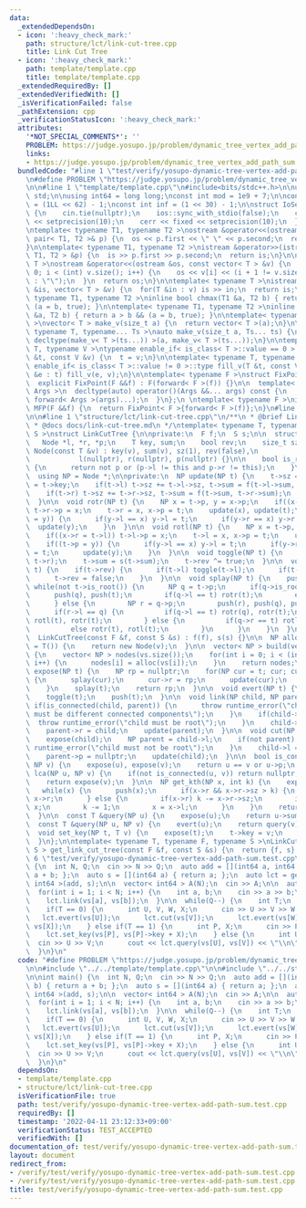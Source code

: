 ```yaml
---
data:
  _extendedDependsOn:
  - icon: ':heavy_check_mark:'
    path: structure/lct/link-cut-tree.cpp
    title: Link Cut Tree
  - icon: ':heavy_check_mark:'
    path: template/template.cpp
    title: template/template.cpp
  _extendedRequiredBy: []
  _extendedVerifiedWith: []
  _isVerificationFailed: false
  _pathExtension: cpp
  _verificationStatusIcon: ':heavy_check_mark:'
  attributes:
    '*NOT_SPECIAL_COMMENTS*': ''
    PROBLEM: https://judge.yosupo.jp/problem/dynamic_tree_vertex_add_path_sum
    links:
    - https://judge.yosupo.jp/problem/dynamic_tree_vertex_add_path_sum
  bundledCode: "#line 1 \"test/verify/yosupo-dynamic-tree-vertex-add-path-sum.test.cpp\"\
    \n#define PROBLEM \"https://judge.yosupo.jp/problem/dynamic_tree_vertex_add_path_sum\"\
    \n\n#line 1 \"template/template.cpp\"\n#include<bits/stdc++.h>\n\nusing namespace\
    \ std;\n\nusing int64 = long long;\nconst int mod = 1e9 + 7;\n\nconst int64 infll\
    \ = (1LL << 62) - 1;\nconst int inf = (1 << 30) - 1;\n\nstruct IoSetup {\n  IoSetup()\
    \ {\n    cin.tie(nullptr);\n    ios::sync_with_stdio(false);\n    cout << fixed\
    \ << setprecision(10);\n    cerr << fixed << setprecision(10);\n  }\n} iosetup;\n\
    \ntemplate< typename T1, typename T2 >\nostream &operator<<(ostream &os, const\
    \ pair< T1, T2 >& p) {\n  os << p.first << \" \" << p.second;\n  return os;\n\
    }\n\ntemplate< typename T1, typename T2 >\nistream &operator>>(istream &is, pair<\
    \ T1, T2 > &p) {\n  is >> p.first >> p.second;\n  return is;\n}\n\ntemplate< typename\
    \ T >\nostream &operator<<(ostream &os, const vector< T > &v) {\n  for(int i =\
    \ 0; i < (int) v.size(); i++) {\n    os << v[i] << (i + 1 != v.size() ? \" \"\
    \ : \"\");\n  }\n  return os;\n}\n\ntemplate< typename T >\nistream &operator>>(istream\
    \ &is, vector< T > &v) {\n  for(T &in : v) is >> in;\n  return is;\n}\n\ntemplate<\
    \ typename T1, typename T2 >\ninline bool chmax(T1 &a, T2 b) { return a < b &&\
    \ (a = b, true); }\n\ntemplate< typename T1, typename T2 >\ninline bool chmin(T1\
    \ &a, T2 b) { return a > b && (a = b, true); }\n\ntemplate< typename T = int64\
    \ >\nvector< T > make_v(size_t a) {\n  return vector< T >(a);\n}\n\ntemplate<\
    \ typename T, typename... Ts >\nauto make_v(size_t a, Ts... ts) {\n  return vector<\
    \ decltype(make_v< T >(ts...)) >(a, make_v< T >(ts...));\n}\n\ntemplate< typename\
    \ T, typename V >\ntypename enable_if< is_class< T >::value == 0 >::type fill_v(T\
    \ &t, const V &v) {\n  t = v;\n}\n\ntemplate< typename T, typename V >\ntypename\
    \ enable_if< is_class< T >::value != 0 >::type fill_v(T &t, const V &v) {\n  for(auto\
    \ &e : t) fill_v(e, v);\n}\n\ntemplate< typename F >\nstruct FixPoint : F {\n\
    \  explicit FixPoint(F &&f) : F(forward< F >(f)) {}\n\n  template< typename...\
    \ Args >\n  decltype(auto) operator()(Args &&... args) const {\n    return F::operator()(*this,\
    \ forward< Args >(args)...);\n  }\n};\n \ntemplate< typename F >\ninline decltype(auto)\
    \ MFP(F &&f) {\n  return FixPoint< F >{forward< F >(f)};\n}\n#line 4 \"test/verify/yosupo-dynamic-tree-vertex-add-path-sum.test.cpp\"\
    \n\n#line 1 \"structure/lct/link-cut-tree.cpp\"\n/**\n * @brief Link Cut Tree\n\
    \ * @docs docs/link-cut-tree.md\n */\ntemplate< typename T, typename F, typename\
    \ S >\nstruct LinkCutTree {\n\nprivate:\n  F f;\n  S s;\n\n  struct Node {\n \
    \   Node *l, *r, *p;\n    T key, sum;\n    bool rev;\n    size_t sz;\n\n    explicit\
    \ Node(const T &v) : key(v), sum(v), sz(1), rev(false),\n                    \
    \            l(nullptr), r(nullptr), p(nullptr) {}\n\n    bool is_root() const\
    \ {\n      return not p or (p->l != this and p->r != this);\n    }\n  };\n\npublic:\n\
    \  using NP = Node *;\n\nprivate:\n  NP update(NP t) {\n    t->sz = 1;\n    t->sum\
    \ = t->key;\n    if(t->l) t->sz += t->l->sz, t->sum = f(t->l->sum, t->sum);\n\
    \    if(t->r) t->sz += t->r->sz, t->sum = f(t->sum, t->r->sum);\n    return t;\n\
    \  }\n\n  void rotr(NP t) {\n    NP x = t->p, y = x->p;\n    if((x->l = t->r))\
    \ t->r->p = x;\n    t->r = x, x->p = t;\n    update(x), update(t);\n    if((t->p\
    \ = y)) {\n      if(y->l == x) y->l = t;\n      if(y->r == x) y->r = t;\n    \
    \  update(y);\n    }\n  }\n\n  void rotl(NP t) {\n    NP x = t->p, y = x->p;\n\
    \    if((x->r = t->l)) t->l->p = x;\n    t->l = x, x->p = t;\n    update(x), update(t);\n\
    \    if((t->p = y)) {\n      if(y->l == x) y->l = t;\n      if(y->r == x) y->r\
    \ = t;\n      update(y);\n    }\n  }\n\n  void toggle(NP t) {\n    swap(t->l,\
    \ t->r);\n    t->sum = s(t->sum);\n    t->rev ^= true;\n  }\n\n  void push(NP\
    \ t) {\n    if(t->rev) {\n      if(t->l) toggle(t->l);\n      if(t->r) toggle(t->r);\n\
    \      t->rev = false;\n    }\n  }\n\n  void splay(NP t) {\n    push(t);\n   \
    \ while(not t->is_root()) {\n      NP q = t->p;\n      if(q->is_root()) {\n  \
    \      push(q), push(t);\n        if(q->l == t) rotr(t);\n        else rotl(t);\n\
    \      } else {\n        NP r = q->p;\n        push(r), push(q), push(t);\n  \
    \      if(r->l == q) {\n          if(q->l == t) rotr(q), rotr(t);\n          else\
    \ rotl(t), rotr(t);\n        } else {\n          if(q->r == t) rotl(q), rotl(t);\n\
    \          else rotr(t), rotl(t);\n        }\n      }\n    }\n  }\n\npublic:\n\
    \  LinkCutTree(const F &f, const S &s) : f(f), s(s) {}\n\n  NP alloc(const T &v\
    \ = T()) {\n    return new Node(v);\n  }\n\n  vector< NP > build(vector< T > &vs)\
    \ {\n    vector< NP > nodes(vs.size());\n    for(int i = 0; i < (int) vs.size();\
    \ i++) {\n      nodes[i] = alloc(vs[i]);\n    }\n    return nodes;\n  }\n\n  NP\
    \ expose(NP t) {\n    NP rp = nullptr;\n    for(NP cur = t; cur; cur = cur->p)\
    \ {\n      splay(cur);\n      cur->r = rp;\n      update(cur);\n      rp = cur;\n\
    \    }\n    splay(t);\n    return rp;\n  }\n\n  void evert(NP t) {\n    expose(t);\n\
    \    toggle(t);\n    push(t);\n  }\n\n  void link(NP child, NP parent) {\n   \
    \ if(is_connected(child, parent)) {\n      throw runtime_error(\"child and parent\
    \ must be different connected components\");\n    }\n    if(child->l) {\n    \
    \  throw runtime_error(\"child must be root\");\n    }\n    child->p = parent;\n\
    \    parent->r = child;\n    update(parent);\n  }\n\n  void cut(NP child) {\n\
    \    expose(child);\n    NP parent = child->l;\n    if(not parent) {\n      throw\
    \ runtime_error(\"child must not be root\");\n    }\n    child->l = nullptr;\n\
    \    parent->p = nullptr;\n    update(child);\n  }\n\n  bool is_connected(NP u,\
    \ NP v) {\n    expose(u), expose(v);\n    return u == v or u->p;\n  }\n\n  NP\
    \ lca(NP u, NP v) {\n    if(not is_connected(u, v)) return nullptr;\n    expose(u);\n\
    \    return expose(v);\n  }\n\n  NP get_kth(NP x, int k) {\n    expose(x);\n \
    \   while(x) {\n      push(x);\n      if(x->r && x->r->sz > k) {\n        x =\
    \ x->r;\n      } else {\n        if(x->r) k -= x->r->sz;\n        if(k == 0) return\
    \ x;\n        k -= 1;\n        x = x->l;\n      }\n    }\n    return nullptr;\n\
    \  }\n\n  const T &query(NP u) {\n    expose(u);\n    return u->sum;\n  }\n\n\
    \  const T &query(NP u, NP v) {\n    evert(u);\n    return query(v);\n  }\n\n\
    \  void set_key(NP t, T v) {\n    expose(t);\n    t->key = v;\n    update(t);\n\
    \  }\n};\n\ntemplate< typename T, typename F, typename S >\nLinkCutTree< T, F,\
    \ S > get_link_cut_tree(const F &f, const S &s) {\n  return {f, s};\n}\n#line\
    \ 6 \"test/verify/yosupo-dynamic-tree-vertex-add-path-sum.test.cpp\"\n\nint main()\
    \ {\n  int N, Q;\n  cin >> N >> Q;\n  auto add = [](int64 a, int64 b) { return\
    \ a + b; };\n  auto s = [](int64 a) { return a; };\n  auto lct = get_link_cut_tree<\
    \ int64 >(add, s);\n\n  vector< int64 > A(N);\n  cin >> A;\n\n  auto vs = lct.build(A);\n\
    \  for(int i = 1; i < N; i++) {\n    int a, b;\n    cin >> a >> b;\n    lct.evert(vs[a]);\n\
    \    lct.link(vs[a], vs[b]);\n  }\n\n  while(Q--) {\n    int T;\n    cin >> T;\n\
    \    if(T == 0) {\n      int U, V, W, X;\n      cin >> U >> V >> W >> X;\n   \
    \   lct.evert(vs[U]);\n      lct.cut(vs[V]);\n      lct.evert(vs[W]);\n      lct.link(vs[W],\
    \ vs[X]);\n    } else if(T == 1) {\n      int P, X;\n      cin >> P >> X;\n  \
    \    lct.set_key(vs[P], vs[P]->key + X);\n    } else {\n      int U, V;\n    \
    \  cin >> U >> V;\n      cout << lct.query(vs[U], vs[V]) << \"\\n\";\n    }\n\
    \  }\n}\n"
  code: "#define PROBLEM \"https://judge.yosupo.jp/problem/dynamic_tree_vertex_add_path_sum\"\
    \n\n#include \"../../template/template.cpp\"\n\n#include \"../../structure/lct/link-cut-tree.cpp\"\
    \n\nint main() {\n  int N, Q;\n  cin >> N >> Q;\n  auto add = [](int64 a, int64\
    \ b) { return a + b; };\n  auto s = [](int64 a) { return a; };\n  auto lct = get_link_cut_tree<\
    \ int64 >(add, s);\n\n  vector< int64 > A(N);\n  cin >> A;\n\n  auto vs = lct.build(A);\n\
    \  for(int i = 1; i < N; i++) {\n    int a, b;\n    cin >> a >> b;\n    lct.evert(vs[a]);\n\
    \    lct.link(vs[a], vs[b]);\n  }\n\n  while(Q--) {\n    int T;\n    cin >> T;\n\
    \    if(T == 0) {\n      int U, V, W, X;\n      cin >> U >> V >> W >> X;\n   \
    \   lct.evert(vs[U]);\n      lct.cut(vs[V]);\n      lct.evert(vs[W]);\n      lct.link(vs[W],\
    \ vs[X]);\n    } else if(T == 1) {\n      int P, X;\n      cin >> P >> X;\n  \
    \    lct.set_key(vs[P], vs[P]->key + X);\n    } else {\n      int U, V;\n    \
    \  cin >> U >> V;\n      cout << lct.query(vs[U], vs[V]) << \"\\n\";\n    }\n\
    \  }\n}\n"
  dependsOn:
  - template/template.cpp
  - structure/lct/link-cut-tree.cpp
  isVerificationFile: true
  path: test/verify/yosupo-dynamic-tree-vertex-add-path-sum.test.cpp
  requiredBy: []
  timestamp: '2022-04-11 23:12:33+09:00'
  verificationStatus: TEST_ACCEPTED
  verifiedWith: []
documentation_of: test/verify/yosupo-dynamic-tree-vertex-add-path-sum.test.cpp
layout: document
redirect_from:
- /verify/test/verify/yosupo-dynamic-tree-vertex-add-path-sum.test.cpp
- /verify/test/verify/yosupo-dynamic-tree-vertex-add-path-sum.test.cpp.html
title: test/verify/yosupo-dynamic-tree-vertex-add-path-sum.test.cpp
---
```

